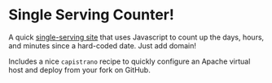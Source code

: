 Single Serving Counter!
=======================

A quick [single-serving site](http://kottke.org/08/02/single-serving-sites)
that uses Javascript to count up the days, hours, and minutes since a hard-coded
date. Just add domain!

Includes a nice `capistrano` recipe to quickly configure an Apache virtual
host and deploy from your fork on GitHub.